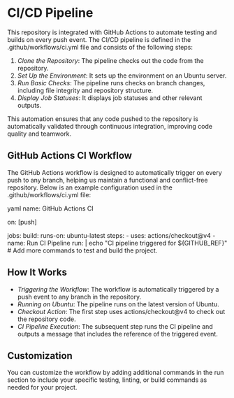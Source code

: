 # CI/CD Pipeline

This repository is integrated with GitHub Actions to automate testing and builds on every push event. The CI/CD pipeline is defined in the .github/workflows/ci.yml file and consists of the following steps:

1. *Clone the Repository*: The pipeline checks out the code from the repository.
2. *Set Up the Environment*: It sets up the environment on an Ubuntu server.
3. *Run Basic Checks*: The pipeline runs checks on branch changes, including file integrity and repository structure.
4. *Display Job Statuses*: It displays job statuses and other relevant outputs.

This automation ensures that any code pushed to the repository is automatically validated through continuous integration, improving code quality and teamwork.

## GitHub Actions CI Workflow

The GitHub Actions workflow is designed to automatically trigger on every push to any branch, helping us maintain a functional and conflict-free repository. Below is an example configuration used in the .github/workflows/ci.yml file:

yaml
name: GitHub Actions CI

on: [push]

jobs:
  build:
    runs-on: ubuntu-latest
    steps:
      - uses: actions/checkout@v4
      - name: Run CI Pipeline
        run: |
          echo "CI pipeline triggered for ${GITHUB_REF}"
          # Add more commands to test and build the project.



## How It Works

- *Triggering the Workflow*: The workflow is automatically triggered by a push event to any branch in the repository.
- *Running on Ubuntu*: The pipeline runs on the latest version of Ubuntu.
- *Checkout Action*: The first step uses actions/checkout@v4 to check out the repository code.
- *CI Pipeline Execution*: The subsequent step runs the CI pipeline and outputs a message that includes the reference of the triggered event.

## Customization

You can customize the workflow by adding additional commands in the run section to include your specific testing, linting, or build commands as needed for your project.